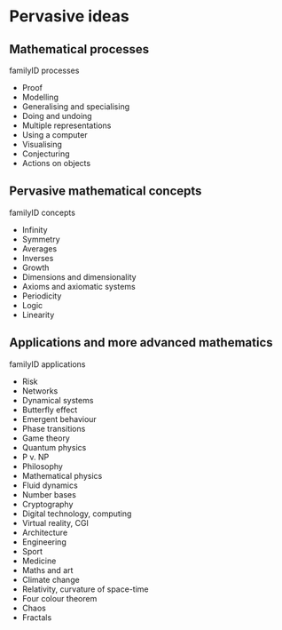 Pervasive ideas
===============

Mathematical processes
----------------------

familyID processes

- Proof
- Modelling
- Generalising and specialising
- Doing and undoing
- Multiple representations
- Using a computer
- Visualising
- Conjecturing
- Actions on objects

Pervasive mathematical concepts
-------------------------------

familyID concepts

- Infinity
- Symmetry
- Averages
- Inverses
- Growth
- Dimensions and dimensionality
- Axioms and axiomatic systems
- Periodicity
- Logic
- Linearity

Applications and more advanced mathematics
------------------------------------------

familyID applications

- Risk
- Networks
- Dynamical systems
- Butterfly effect
- Emergent behaviour
- Phase transitions
- Game theory
- Quantum physics
- P v. NP
- Philosophy
- Mathematical physics
- Fluid dynamics
- Number bases
- Cryptography
- Digital technology, computing
- Virtual reality, CGI
- Architecture
- Engineering
- Sport
- Medicine
- Maths and art
- Climate change
- Relativity, curvature of space-time
- Four colour theorem
- Chaos
- Fractals